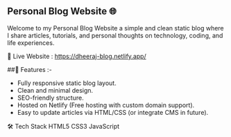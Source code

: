 ## Personal Blog Website 🌐
Welcome to my Personal Blog Website a simple and clean static blog where I share articles, tutorials, and personal thoughts on technology, coding, and life experiences.

🔗 Live Website : https://dheeraj-blog.netlify.app/

##📌 Features :-
- Fully responsive static blog layout.
- Clean and minimal design.
- SEO-friendly structure.
- Hosted on Netlify (Free hosting with custom domain support).
- Easy to update articles via HTML/CSS (or integrate CMS in future).

🛠️ Tech Stack
HTML5
CSS3
JavaScript

